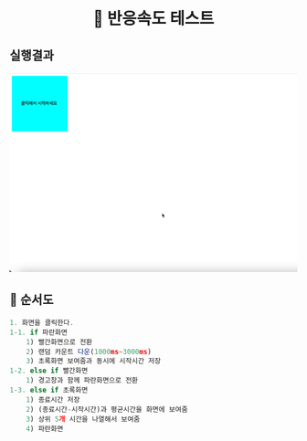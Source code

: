 <h1 align='middle'>👻 반응속도 테스트</h1>

## 실행결과

<img src="../images/response_play.gif">


## 🚦 순서도
```js
1. 화면을 클릭한다.
1-1. if 파란화면
    1) 빨간화면으로 전환
    2) 랜덤 카운트 다운(1000ms~3000ms)
    3) 초록화면 보여줌과 동시에 시작시간 저장
1-2. else if 빨간화면
    1) 경고창과 함께 파란화면으로 전환
1-3. else if 초록화면
    1) 종료시간 저장
    2) (종료시간-시작시간)과 평균시간을 화면에 보여줌
    3) 상위 5개 시간을 나열해서 보여줌
    4) 파란화면
```